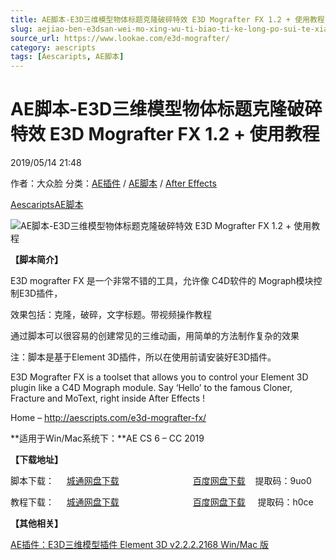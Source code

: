 ```yaml
---
title: AE脚本-E3D三维模型物体标题克隆破碎特效 E3D Mografter FX 1.2 + 使用教程
slug: aejiao-ben-e3dsan-wei-mo-xing-wu-ti-biao-ti-ke-long-po-sui-te-xiao-e3d-mografter-fx-1-2-shi-yong-jiao-cheng
source_url: https://www.lookae.com/e3d-mografter/
category: aescripts
tags: [Aescaripts, AE脚本]
---
```

# AE脚本-E3D三维模型物体标题克隆破碎特效 E3D Mografter FX 1.2 + 使用教程

2019/05/14 21:48

作者：大众脸
分类：[AE插件](https://www.lookae.com/after-effects/aechajian/) / [AE脚本](https://www.lookae.com/after-effects/aescripts/) / [After Effects](https://www.lookae.com/after-effects/)

[Aescaripts](https://www.lookae.com/tag/aescaripts/)[AE脚本](https://www.lookae.com/tag/ae%e8%84%9a%e6%9c%ac/)

![AE脚本-E3D三维模型物体标题克隆破碎特效 E3D Mografter FX 1.2 + 使用教程](https://www.lookae.com/wp-content/uploads/2019/05/E3D-Mografter-FX-12.jpg "AE脚本-E3D三维模型物体标题克隆破碎特效 E3D Mografter FX 1.2 + 使用教程-LookAE.com")

**【脚本简介】**

E3D mografter FX 是一个非常不错的工具，允许像 C4D软件的 Mograph模块控制E3D插件，

效果包括：克隆，破碎，文字标题。带视频操作教程

通过脚本可以很容易的创建常见的三维动画，用简单的方法制作复杂的效果

注：脚本是基于Element 3D插件，所以在使用前请安装好E3D插件。

E3D Mografter FX is a toolset that allows you to control your Element 3D plugin like a C4D Mograph module. Say ‘Hello’ to the famous Cloner, Fracture and MoText, right inside After Effects !

Home – http://aescripts.com/e3d-mografter-fx/

**适用于Win/Mac系统下：**AE CS 6 – CC 2019

**【下载地址】**

脚本下载：     [城通网盘下载](https://lookae.ctfile.com/fs/680462-374468536)                              [百度网盘下载](https://pan.baidu.com/s/1wuqeKEABarr6l8c3CFlw5Q)    提取码：9uo0

教程下载：     [城通网盘下载](https://lookae.ctfile.com/fs/680462-374468879)                              [百度网盘下载](https://pan.baidu.com/s/1xw_322u7QahJ2byrPpZJpg)     提取码：h0ce

**【其他相关】**

[AE插件：E3D三维模型插件 Element 3D v2.2.2.2168 Win/Mac 版](https://www.lookae.com/e3d-2222168/)
